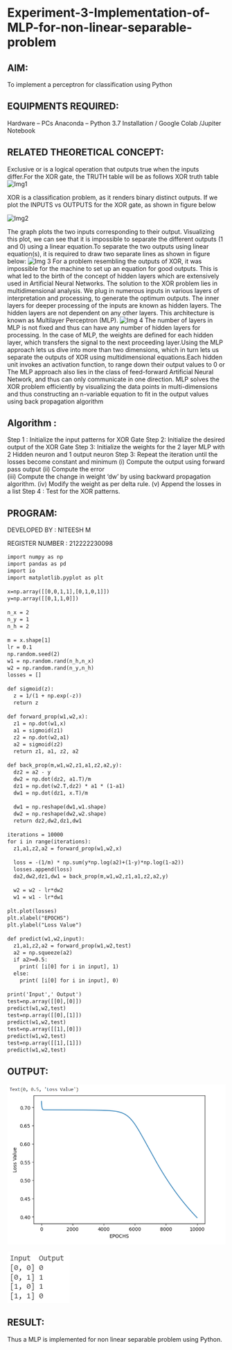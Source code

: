 # Experiment-3-Implementation-of-MLP-for-non-linear-separable-problem
## AIM:

To implement a perceptron for classification using Python

## EQUIPMENTS REQUIRED:
Hardware – PCs
Anaconda – Python 3.7 Installation / Google Colab /Jupiter Notebook

## RELATED THEORETICAL CONCEPT:
Exclusive or is a logical operation that outputs true when the inputs differ.For the XOR gate, the TRUTH table will be as follows
XOR truth table
![Img1](https://user-images.githubusercontent.com/112920679/195774720-35c2ed9d-d484-4485-b608-d809931a28f5.gif)

XOR is a classification problem, as it renders binary distinct outputs. If we plot the INPUTS vs OUTPUTS for the XOR gate, as shown in figure below

![Img2](https://user-images.githubusercontent.com/112920679/195774898-b0c5886b-3d58-4377-b52f-73148a3fe54d.gif)

The graph plots the two inputs corresponding to their output. Visualizing this plot, we can see that it is impossible to separate the different outputs (1 and 0) using a linear equation.To separate the two outputs using linear equation(s), it is required to draw two separate lines as shown in figure below:
![Img 3](https://user-images.githubusercontent.com/112920679/195775012-74683270-561b-4a3a-ac62-cf5ddfcf49ca.gif)
For a problem resembling the outputs of XOR, it was impossible for the machine to set up an equation for good outputs. This is what led to the birth of the concept of hidden layers which are extensively used in Artificial Neural Networks. The solution to the XOR problem lies in multidimensional analysis. We plug in numerous inputs in various layers of interpretation and processing, to generate the optimum outputs.
The inner layers for deeper processing of the inputs are known as hidden layers. The hidden layers are not dependent on any other layers. This architecture is known as Multilayer Perceptron (MLP).
![Img 4](https://user-images.githubusercontent.com/112920679/195775183-1f64fe3d-a60e-4998-b4f5-abce9534689d.gif)
The number of layers in MLP is not fixed and thus can have any number of hidden layers for processing. In the case of MLP, the weights are defined for each hidden layer, which transfers the signal to the next proceeding layer.Using the MLP approach lets us dive into more than two dimensions, which in turn lets us separate the outputs of XOR using multidimensional equations.Each hidden unit invokes an activation function, to range down their output values to 0 or The MLP approach also lies in the class of feed-forward Artificial Neural Network, and thus can only communicate in one direction. MLP solves the XOR problem efficiently by visualizing the data points in multi-dimensions and thus constructing an n-variable equation to fit in the output values using back propagation algorithm

## Algorithm :

Step 1 : Initialize the input patterns for XOR Gate
Step 2: Initialize the desired output of the XOR Gate
Step 3: Initialize the weights for the 2 layer MLP with 2 Hidden neuron 
              and 1 output neuron
Step 3: Repeat the  iteration  until the losses become constant and 
              minimum
              (i)  Compute the output using forward pass output
              (ii) Compute the error  
		          (iii) Compute the change in weight ‘dw’ by using backward 
                     propagation algorithm.
             (iv) Modify the weight as per delta rule.
             (v)   Append the losses in a list
Step 4 : Test for the XOR patterns.

## PROGRAM: 
DEVELOPED BY : NITEESH M

REGISTER NUMBER : 212222230098

```
import numpy as np
import pandas as pd
import io
import matplotlib.pyplot as plt

x=np.array([[0,0,1,1],[0,1,0,1]])
y=np.array([[0,1,1,0]])

n_x = 2
n_y = 1
n_h = 2

m = x.shape[1]
lr = 0.1
np.random.seed(2)
w1 = np.random.rand(n_h,n_x)
w2 = np.random.rand(n_y,n_h)
losses = []

def sigmoid(z):
  z = 1/(1 + np.exp(-z))
  return z

def forward_prop(w1,w2,x):
  z1 = np.dot(w1,x)
  a1 = sigmoid(z1)
  z2 = np.dot(w2,a1)
  a2 = sigmoid(z2)
  return z1, a1, z2, a2

def back_prop(m,w1,w2,z1,a1,z2,a2,y):
  dz2 = a2 - y
  dw2 = np.dot(dz2, a1.T)/m
  dz1 = np.dot(w2.T,dz2) * a1 * (1-a1)
  dw1 = np.dot(dz1, x.T)/m

  dw1 = np.reshape(dw1,w1.shape)
  dw2 = np.reshape(dw2,w2.shape)
  return dz2,dw2,dz1,dw1

iterations = 10000
for i in range(iterations):
  z1,a1,z2,a2 = forward_prop(w1,w2,x)

  loss = -(1/m) * np.sum(y*np.log(a2)+(1-y)*np.log(1-a2))
  losses.append(loss)
  da2,dw2,dz1,dw1 = back_prop(m,w1,w2,z1,a1,z2,a2,y)

  w2 = w2 - lr*dw2
  w1 = w1 - lr*dw1

plt.plot(losses)
plt.xlabel("EPOCHS")
plt.ylabel("Loss Value")

def predict(w1,w2,input):
  z1,a1,z2,a2 = forward_prop(w1,w2,test)
  a2 = np.squeeze(a2)
  if a2>=0.5:
    print( [i[0] for i in input], 1)
  else:
    print( [i[0] for i in input], 0)

print('Input',' Output')
test=np.array([[0],[0]])
predict(w1,w2,test)
test=np.array([[0],[1]])
predict(w1,w2,test)
test=np.array([[1],[0]])
predict(w1,w2,test)
test=np.array([[1],[1]])
predict(w1,w2,test)
```

## OUTPUT: 

![Screenshot 2023-10-19 162018](out.png)

![Screenshot 2023-10-19 162028](out1.png)

## RESULT:
Thus a MLP is implemented for non linear separable problem using Python.
